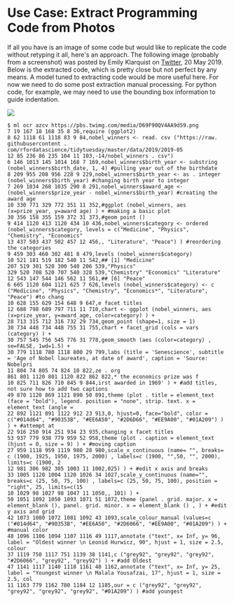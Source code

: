 Use Case: Extract Programming Code from Photos
==============================================

If all you have is an image of some code but would like to replicate
the code without retyping it all, here's an approach. The following
image (probably from a screenshot) was posted by Emily Klarquist on
[Twitter](https://t.co/kJzwyJg0x0), 20 May 2019. Below is the
extracted code, which is pretty close but not perfect by any means. A
model tuned to extracting code would be more useful here. For now we
need to do some post extraction manual processing. For python code,
for example, we may need to use the bounding box information to guide
indentation.

![](https://pbs.twimg.com/media/D69F90QV4AA9d59.png)
```console
$ ml ocr azcv https://pbs.twimg.com/media/D69F90QV4AA9d59.png
7 19 167 18 168 35 8 36,require (ggplot2)
8 62 1118 61 1118 83 9 84,nobel_winners <- read. csv ("https://raw. githubusercontent . com/rfordatascience/tidytuesday/master/data/2019/2019-05
12 85 236 86 235 104 11 103,-14/nobel_winners . csv")
6 146 1013 145 1014 168 7 169,nobel_winners$birth_year <- substring (nobel_winners$birth_date, 1, 4) #pulling year out of the birthdate
8 209 955 208 956 228 9 229,nobel_winners$birth_year <- as . integer (nobel_winners$birth_year) #changing birth year to integer
7 269 1034 268 1035 290 8 291,nobel_winners$award_age <- (nobel_winners$prize_year - nobel_winners$birth_year) #creating the award age
10 330 771 329 772 351 11 352,#ggplot (nobel_winners, aes (x=prize_year, y=award age) ) + #making a basic plot
30 356 158 355 159 372 31 373,#geom point ()
9 414 1120 413 1120 434 10 436,nobel_winners$category <- ordered (nobel_winners$category, levels = c("Medicine", "Physics", "Chemistry", "Economics"
13 437 503 437 502 457 12 456,, "Literature", "Peace") ) #reordering the categories
9 459 303 460 302 481 8 479,levels (nobel_winners$category)
10 521 181 519 182 540 11 542,## [1] "Medicine"
207 519 301 520 300 540 206 539,"Physics"
329 520 708 520 707 540 328 539,"Chemistry" "Economics" "Literature"
12 543 147 544 146 562 11 561,## [6] "Peace"
6 605 1120 604 1121 625 7 626,levels (nobel_winners$category) <- c ("Medicine", "Physics", "Chemistry", "Economics*", "Literature", "Peace") #to chang
10 628 155 629 154 648 9 647,e facet titles
12 688 798 689 797 711 11 710,chart <- ggplot (nobel_winners, aes (x=prize_year, y=award_age, color=category) ) +
28 713 315 712 316 732 29 734,geom_point (shape=1, size = 1)
30 734 448 734 448 755 31 755,chart + facet_grid (cols = vars (category) ) +
30 757 545 756 545 776 31 778,geom_smooth (aes (color=category) , se=FALSE, 1wd=1.5) +
30 779 1118 780 1118 800 29 799,labs (title = 'Senescience', subtitle = 'Age of Nobel laureates, at date of award', caption = 'Source: Nobelpri
11 804 74 805 74 824 10 822,ze . org
861 801 1120 801 1120 822 862 822,* the economics prize was f
10 825 711 826 710 845 9 844,irst awarded in 1969' ) + #add titles, not sure how to add two captions
49 870 1120 869 1121 890 50 891,theme (plot . title = element_text (face = "bold"), legend. position = "none", strip. text. x = element_text (angle =
22 892 1121 891 1122 912 23 913,0, hjust=0, face="bold", color = c("#014d64", "#90353B", "#EE6A50", "#2D6D66", "#EE9A00", "#01A209") ) ) + #attempt at
22 916 250 914 251 934 23 935,changing x facet titles
53 937 779 938 779 959 52 958,theme (plot . caption = element_text (hjust = 0, size = 9) ) + #moving caption
27 959 1118 959 1119 980 28 980,scale_x_continuous (name= "", breaks= c (1900, 1925, 1950, 1975, 2000) , labels=c (1900, "",50, "", 2000), limits=c (1900, 2
12 981 306 982 305 1003 11 1002,025) ) + #edit x axis and breaks
33 1005 1120 1004 1120 1026 34 1027,scale_y_continuous (name="", breaks=c (25, 50, 75, 100) , labels=c (25, 50, 75, 100), position = "right", 25, limits=c(15
10 1029 98 1027 98 1047 11 1050,, 101) ) +
50 1051 1092 1050 1093 1071 51 1072,theme (panel . grid. major. x = element_blank (), panel. grid. minor. x = element_blank () , ) + #edit y axis and grid
42 1073 1080 1072 1081 1092 43 1093,scale_colour_manual (values=c ("#014d64", "#90353B", "#EE6A50", "#2D6066", "#EE9A00", "#01A209") ) + #manual color
48 1096 1106 1094 1107 1116 49 1117,annotate ("text", x= Inf, y= 96, label = "Oldest winner \n Leonid Hurwicz, 90", hjust = 1, size = 2.5, colour
37 1119 750 1117 751 1139 38 1141,c ("grey92", "grey92", "grey92", "#2D6066", "grey92", "grey92") ) + #add Oldest
47 1141 1117 1140 1118 1161 48 1162,annotate ("text", x= Inf, y= 25, label = "Youngest winner \n Malala Yousafzai, 17", hjust = 1, size = 2.5, col
11 1163 779 1162 780 1184 12 1185,our = c ("grey92", "grey92", "grey92", "grey92", "grey92", "#01A209") ) #add youngest
```

